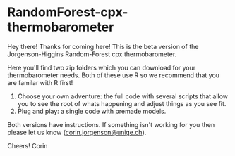 # RandomForest-cpx-thermobarometer

Hey there! Thanks for coming here! This is the beta version of the Jorgenson-Higgins Random-Forest cpx thermobarometer. 

Here you'll find two zip folders which you can download for your thermobarometer needs. Both of these use R so we recommend that you are familar with R first!

1) Choose your own adventure: the full code with several scripts that allow you to see the root of whats happening and adjust things as you see fit.
2) Plug and play: a single code with premade models.

Both versions have instructions. If something isn't working for you then please let us know (corin.jorgenson@unige.ch).

Cheers!
Corin
